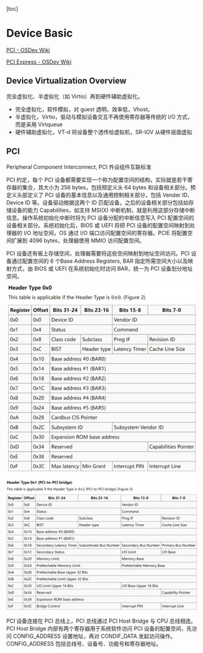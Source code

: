 [toc]

# Device Basic

[PCI - OSDev Wiki](https://wiki.osdev.org/PCI)

[PCI Express - OSDev Wiki](https://wiki.osdev.org/PCI_Express)

## Device Virtualization Overview

完全虚拟化、半虚拟化（如 Virtio）再到硬件辅助虚拟化。

- 完全虚拟化，软件模拟，对 guest 透明，效率低，Vhost。
- 半虚拟化，Virtio，驱动与模拟设备交互不再使用寄存器等传统的 I/O 方式，而是采用 Virtqueue
- 硬件辅助虚拟化，VT-d 将设备整个透传给虚拟机，SR-IOV 从硬件层面虚拟

## PCI

Peripheral Component Interconnect, PCI 外设组件互联标准

PCI 约定，每个 PCI 设备都需要实现一个称为配置空间的结构，实际就是若干寄存器的集合，其大小为 256 bytes，包括预定义头 64 bytes 和设备相关部分。预定义头部定义了 PCI 设备的基本信息以及通用控制相关部分，包括 Vender ID、Device ID 等。设备驱动根据这两个 ID 匹配设备。之后的设备相关部分包括如存储设备的能力 Capabilities，如支持 MSI(X) 中断机制，就是利用这部分存储中断信息。操作系统初始化中断时将为 PCI 设备分配的中断信息写入 PCI 配置空间的设备相关部分。系统初始化后，BIOS 或 UEFI 将把 PCI 设备的配置空间映射到处理器的 I/O 地址空间，OS 通过 I/O 端口访问配置空间的寄存器。PCIE 将配置空间扩展到 4096 bytes，处理器使用 MMIO 访问配置空间。

PCI 设备还有板上存储空间，处理器需要将这些空间映射到地址空间访问。PCI 设备通过配置空间的 6 个Base Address Registers, BAR 指定所需空间大小以及映射方式，由 BIOS 或 UEFI 在系统初始化时访问 BAR，统一为 PCI 设备划分地址空间。

![](images/device_basic.assets/image-20211125114954.png)

![](images/device_basic.assets/image-20211125115007.png)

PCI 设备连接在 PCI 总线上，PCI 总线通过 PCI Host Bridge 与 CPU 总线相连。PCI Host Bridge 内部有两个寄存器用于系统软件访问 PCI 设备的配置空间，先访问 CONFIG_ADDRESS 设置地址，再对 CONDIF_DATA 发起访问操作。CONFIG_ADDRESS 包括总线号、设备号、功能号和寄存器地址。